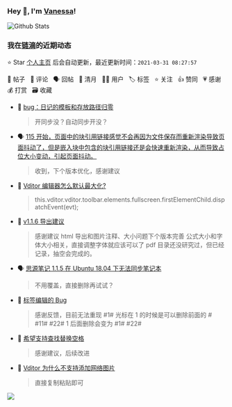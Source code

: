 ### Hey 👋, I'm [Vanessa](http://vanessa.b3log.org/)!

![Github Stats](https://github-readme-stats.vercel.app/api?username=Vanessa219&show_icons=true)

<!--events start -->

### 我在[链滴](https://ld246.com)的近期动态

⭐️ Star [个人主页](https://github.com/Vanessa219/Vanessa219) 后会自动更新，最近更新时间：`2021-03-31 08:27:57`

📝 帖子 &nbsp; 💬 评论 &nbsp; 🗣 回帖 &nbsp; 🌙 清月 &nbsp; 👨‍💻 用户 &nbsp; 🏷️ 标签 &nbsp; ⭐️ 关注 &nbsp; 👍 赞同 &nbsp; 💗 感谢 &nbsp; 💰 打赏 &nbsp; 🗃 收藏

* 💬 [bug：日记的模板和存放路径归零](https://ld246.com/article/1617114717848/comment/1617117920656#comments)

  > 开同步没？自动同步开没？
* 🗣 [115 开始，页面中的块引用链接感觉不会再因为文件保存而重新渲染导致页面抖动了，但是嵌入块中包含的块引用链接还是会快速重新渲染，从而导致占位大小变动，引起页面抖动。](https://ld246.com/article/1616898830632/comment/1617026609877#comments)

  > 收到，下个版本优化，感谢建议
* 💬 [Vditor 编辑器怎么默认最大化?](https://ld246.com/article/1617112181802/comment/1617114259601#comments)

  > this.vditor.vditor.toolbar.elements.fullscreen.firstElementChild.dispatchEvent(evt);
* 💬 [v1.1.6 导出建议](https://ld246.com/article/1617026456731/comment/1617114147836#comments)

  > 感谢建议 html 导出和图片注释、大小问题下个版本完善 公式大小和字体大小相关，直接调整字体就应该可以了 pdf 目录还没研究过，但已经记录，抽空会完成的。
* 🗣 [思源笔记 1.1.5 在 Ubuntu 18.04 下无法同步笔记本](https://ld246.com/article/1616577708002/comment/1617083144816#comments)

  > 不用覆盖，直接删除再试试？
* 💬 [标签编辑的 Bug](https://ld246.com/article/1617095880402/comment/1617111098113#comments)

  > 感谢反馈，目前无法重现 #1# 光标在 1 的时候是可以删除前面的 # #11# #22# 1 后面删除会变为 #1# #22#
* 💬 [希望支持查找替换空格](https://ld246.com/article/1617028890415/comment/1617109929714#comments)

  > 感谢建议，后续改进
* 💬 [Vditor 为什么不支持添加网络图片](https://ld246.com/article/1617035835336/comment/1617061846964#comments)

  > 直接复制粘贴即可


<!--events end -->

<a title="Hits" target="_blank" href="https://github.com/Vanessa219/Vanessa219"><img src="https://hits.b3log.org/Vanessa219/Vanessa219.svg"></a>
